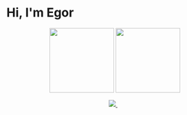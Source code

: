 # Hi, I'm Egor

<p align = 'center'>
 <a href="https://github-readme-stats.vercel.app/api?username=Egor-Always-AFK&show_icons=true&count_private=true"><img height=150 src="https://github-readme-stats.vercel.app/api?username=Egor-Always-AFK&show_icons=true&count_private=true" /></a>
<a href="https://github.com/Egor-Always-AFK/github-readme-stats"><img height=150 src="https://github-readme-stats.vercel.app/api/top-langs/?username=Egor-Always-AFK&layout=compact" /></a>
 </p>
 
 <p align='center'>
   <a href="https://t.me/EgorAlwaysAFK" target="_blank">
    <img src="https://img.shields.io/badge/Telegram-2CA5E0?style=for-the-badge&logo=telegram&logoColor=white" />        
  </a>&nbsp;&nbsp;
